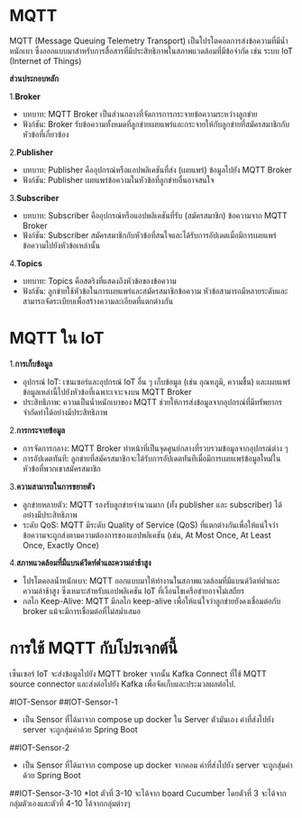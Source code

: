 # MQTT
MQTT (Message Queuing Telemetry Transport) เป็นโปรโตคอลการส่งข้อความที่มีน้ำหนักเบา ซึ่งออกแบบมาสำหรับการสื่อสารที่มีประสิทธิภาพในสภาพแวดล้อมที่มีข้อจำกัด เช่น ระบบ IoT (Internet of Things) 

**ส่วนประกอบหลัก**

1.**Broker**
 - บทบาท: MQTT Broker เป็นส่วนกลางที่จัดการการกระจายข้อความระหว่างลูกข่าย
 - ฟังก์ชัน: Broker รับข้อความทั้งหมดที่ลูกข่ายเผยแพร่และกระจายให้กับลูกข่ายที่สมัครสมาชิกกับหัวข้อที่เกี่ยวข้อง

2.**Publisher**
 - บทบาท: Publisher คืออุปกรณ์หรือแอปพลิเคชันที่ส่ง (เผยแพร่) ข้อมูลไปยัง MQTT Broker
 - ฟังก์ชัน: Publisher เผยแพร่ข้อความในหัวข้อที่ลูกข่ายอื่นอาจสนใจ

3.**Subscriber**
 - บทบาท: Subscriber คืออุปกรณ์หรือแอปพลิเคชันที่รับ (สมัครสมาชิก) ข้อความจาก MQTT Broker
 - ฟังก์ชัน: Subscriber สมัครสมาชิกกับหัวข้อที่สนใจและได้รับการอัปเดตเมื่อมีการเผยแพร่ข้อความไปยังหัวข้อเหล่านั้น

4.**Topics**
 - บทบาท: Topics คือสตริงที่แสดงถึงหัวข้อของข้อความ
 - ฟังก์ชัน: ลูกข่ายใช้หัวข้อในการเผยแพร่และสมัครสมาชิกข้อความ หัวข้อสามารถมีหลายระดับและสามารถจัดระเบียบเพื่อสร้างความละเอียดที่แตกต่างกัน

# MQTT ใน IoT

1.**การเก็บข้อมูล**
 - อุปกรณ์ IoT: เซนเซอร์และอุปกรณ์ IoT อื่น ๆ เก็บข้อมูล (เช่น อุณหภูมิ, ความชื้น) และเผยแพร่ข้อมูลเหล่านี้ไปยังหัวข้อที่เฉพาะเจาะจงบน MQTT Broker
 - ประสิทธิภาพ: ความเป็นน้ำหนักเบาของ MQTT ช่วยให้การส่งข้อมูลจากอุปกรณ์ที่มีทรัพยากรจำกัดทำได้อย่างมีประสิทธิภาพ

2.**การกระจายข้อมูล**
 - การจัดการกลาง: MQTT Broker ทำหน้าที่เป็นจุดศูนย์กลางที่รวบรวมข้อมูลจากอุปกรณ์ต่าง ๆ
 - การอัปเดตทันที: ลูกข่ายที่สมัครสมาชิกจะได้รับการอัปเดตทันทีเมื่อมีการเผยแพร่ข้อมูลใหม่ในหัวข้อที่พวกเขาสมัครสมาชิก

3.**ความสามารถในการขยายตัว**
 - ลูกข่ายหลายตัว: MQTT รองรับลูกข่ายจำนวนมาก (ทั้ง publisher และ subscriber) ได้อย่างมีประสิทธิภาพ
 - ระดับ QoS: MQTT มีระดับ Quality of Service (QoS) ที่แตกต่างกันเพื่อให้แน่ใจว่าข้อความจะถูกส่งตามความต้องการของแอปพลิเคชัน (เช่น, At Most Once, At Least Once, Exactly Once)

4.**สภาพแวดล้อมที่มีแบนด์วิดท์ต่ำและความล่าช้าสูง**
 - โปรโตคอลน้ำหนักเบา: MQTT ออกแบบมาให้ทำงานในสภาพแวดล้อมที่มีแบนด์วิดท์ต่ำและความล่าช้าสูง ซึ่งเหมาะสำหรับแอปพลิเคชัน IoT ที่เงื่อนไขเครือข่ายอาจไม่เสถียร
 - กลไก Keep-Alive: MQTT มีกลไก keep-alive เพื่อให้แน่ใจว่าลูกข่ายยังคงเชื่อมต่อกับ broker แม้จะมีการเชื่อมต่อที่ไม่สม่ำเสมอ

# การใช้ MQTT กับโปรเจกต์นี้
เซ็นเซอร์ IoT จะส่งข้อมูลไปยัง MQTT broker จากนั้น Kafka Connect ที่ใช้ MQTT source connector และส่งต่อไปยัง Kafka เพื่อจัดเก็บและประมวลผลต่อไป.

#IOT-Sensor
##IOT-Sensor-1
* เป็น Sensor ที่ได้มาจาก compose up docker ใน Server ตัวมันเอง ค่าที่ส่งไปยัง server จะถูกสุ่มค่าด้วย Spring Boot

##IOT-Sensor-2
* เป็น Sensor ที่ได้มาจาก compose up docker จากคอม ค่าที่ส่งไปยัง server จะถูกสุ่มค่าด้วย Spring Boot

##IOT-Sensor-3-10
*Iot ตัวที่ 3-10 จะได้จาก board Cucumber โดยตัวที่ 3 จะได้จากกลุ่มตัวเองและตัวที่ 4-10 ได้จากกลุ่มต่างๆ 
